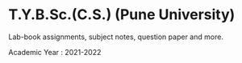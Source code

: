 # T.Y.B.Sc.(C.S.) (Pune University)

Lab-book assignments, subject notes, question paper and more.

Academic Year : 2021-2022